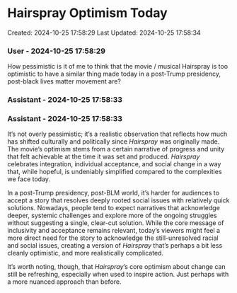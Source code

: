 # Hairspray Optimism Today

Created: 2024-10-25 17:58:29
Last Updated: 2024-10-25 17:58:34

### User - 2024-10-25 17:58:29

How pessimistic is it of me to think that the movie / musical Hairspray is too optimistic to have a similar thing made today in a post-Trump presidency, post-black lives matter movement are?

### Assistant - 2024-10-25 17:58:33



### Assistant - 2024-10-25 17:58:33

It’s not overly pessimistic; it’s a realistic observation that reflects how much has shifted culturally and politically since *Hairspray* was originally made. The movie’s optimism stems from a certain narrative of progress and unity that felt achievable at the time it was set and produced. *Hairspray* celebrates integration, individual acceptance, and social change in a way that, while hopeful, is undeniably simplified compared to the complexities we face today. 

In a post-Trump presidency, post-BLM world, it’s harder for audiences to accept a story that resolves deeply rooted social issues with relatively quick solutions. Nowadays, people tend to expect narratives that acknowledge deeper, systemic challenges and explore more of the ongoing struggles without suggesting a single, clear-cut solution. While the core message of inclusivity and acceptance remains relevant, today’s viewers might feel a more direct need for the story to acknowledge the still-unresolved racial and social issues, creating a version of *Hairspray* that’s perhaps a bit less cleanly optimistic, and more realistically complicated. 

It’s worth noting, though, that *Hairspray*’s core optimism about change can still be refreshing, especially when used to inspire action. Just perhaps with a more nuanced approach than before.

